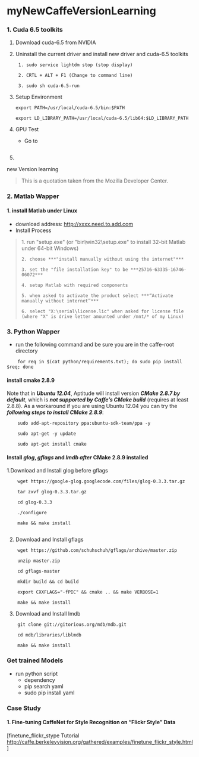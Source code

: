 myNewCaffeVersionLearning
=========================

### 1. Cuda 6.5 toolkits
1. Download cuda-6.5 from NVIDIA
2. Uninstall the current driver and install new driver and cuda-6.5 toolkits
    ```
     1. sudo service lightdm stop (stop display)
     
     2. CRTL + ALT + F1 (Change to command line)
     
     3. sudo sh cuda-6.5-run
    ```
3. Setup Environment
   ```
   export PATH=/usr/local/cuda-6.5/bin:$PATH
   
   export LD_LIBRARY_PATH=/usr/local/cuda-6.5/lib64:$LD_LIBRARY_PATH
   ```
   
4. GPU Test
   * Go to 
   ```
   
   ```
5. 
new Version learning
<blockquote cite="http://developer.mozilla.org">
  <p>This is a quotation taken from the Mozilla Developer Center.</p>
</blockquote>


### 2. Matlab Wapper
#### 1. install Matlab under Linux
* download address: <http://xxxx.need.to.add.com>
* Install Process
<blockquote>
  <p>
    1. run "setup.exe" (or "bin\win32\setup.exe" to install 32-bit Matlab under 64-bit Windows)
    
    2. choose ***"install manually without using the internet"***		
    
    3. set the "file installation key" to be ***25716-63335-16746-06072***
    
    4. setup Matlab with required components
    
    5. when asked to activate the product select ***“Activate manually without internet”***
    
    6. select "X:\serial\license.lic" when asked for license file (where "X" is drive letter amounted under /mnt/* of my Linux)
  </p>
</blockquote>

### 3. Python Wapper
* run the following command and be sure you are in the caffe-root directory
```
    for req in $(cat python/requirements.txt); do sudo pip install $req; done

```

#### install cmake 2.8.9

Note that in ***Ubuntu 12.04***, Aptitude will install version ***CMake 2.8.7 by default***, which is ***not supported by Caffe’s CMake build*** (requires at least 2.8.8). As a workaround
if you are using Ubuntu 12.04 you can try the ***following steps to install CMake 2.8.9***:

```
    sudo add-apt-repository ppa:ubuntu-sdk-team/ppa -y
    
    sudo apt-get -y update
    
    sudo apt-get install cmake
```
#### Install ***glog***, ***gflags*** and ***lmdb after*** CMake 2.8.9 installed
1.Download and Install glog before gflags
```
    wget https://google-glog.googlecode.com/files/glog-0.3.3.tar.gz
    
    tar zxvf glog-0.3.3.tar.gz
    
    cd glog-0.3.3
    
    ./configure
    
    make && make install
    
```
2. Download and Install gflags
```
    wget https://github.com/schuhschuh/gflags/archive/master.zip
    
    unzip master.zip
    
    cd gflags-master
    
    mkdir build && cd build
    
    export CXXFLAGS="-fPIC" && cmake .. && make VERBOSE=1
    
    make && make install
```
3. Download and Install lmdb
```
    git clone git://gitorious.org/mdb/mdb.git
    
    cd mdb/libraries/liblmdb
    
    make && make install
```    

### Get trained Models
* run python script
    * dependency
    * pip search yaml
    *   sudo pip install yaml


### Case Study
#### 1. Fine-tuning CaffeNet for Style Recognition on “Flickr Style” Data
[finetune_flickr_stype Tutorial http://caffe.berkeleyvision.org/gathered/examples/finetune_flickr_style.html]
